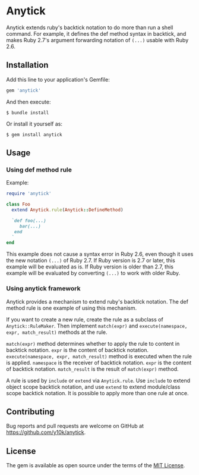 Anytick
=======

Anytick extends ruby's backtick notation to do more than run a shell
command.  For example, it defines the def method syntax in backtick,
and makes Ruby 2.7's argument forwarding notation of `(...)` usable
with Ruby 2.6.

Installation
------------

Add this line to your application's Gemfile:

```ruby
gem 'anytick'
```

And then execute:

    $ bundle install

Or install it yourself as:

    $ gem install anytick

Usage
-----

### Using def method rule

Example:

```ruby
require 'anytick'

class Foo
  extend Anytick.rule(Anytick::DefineMethod)

  `def foo(...)
     bar(...)
   end
  `
end
```

This example does not cause a syntax error in Ruby 2.6, even though it
uses the new notation `(...)` of Ruby 2.7.
If Ruby version is 2.7 or later, this example will be evaluated as is.
If Ruby version is older than 2.7, this example will be evaluated by
converting `(...)` to work with older Ruby.

### Using anytick framework

Anytick provides a mechanism to extend ruby's backtick notation.
The def method rule is one example of using this mechanism.

If you want to create a new rule, create the rule as a subclass of
`Anytick::RuleMaker`.  Then implement `match(expr)` and
`execute(namespace, expr, match_result)` methods at the rule.

`match(expr)` method determines whether to apply the rule to content
in backtick notation.  `expr` is the content of backtick notation.
`execute(namespace, expr, match_result)` method is executed when the
rule is applied.  `namespace` is the receiver of backtick notation.
`expr` is the content of backtick notation.  `match_result` is the
result of `match(expr)` method.

A rule is used by `include` or `extend` via `Anytick.rule`.
Use `include` to extend object scope backtick notation, and use
`extend` to extend module/class scope backtick notation.  It is
possible to apply more than one rule at once.

Contributing
------------

Bug reports and pull requests are welcome on GitHub at
<https://github.com/y10k/anytick>.

License
-------

The gem is available as open source under the terms of the
[MIT License](https://opensource.org/licenses/MIT).
